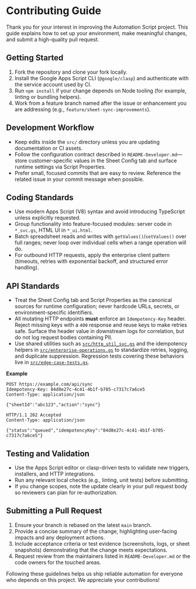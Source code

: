 # Contributing Guide

Thank you for your interest in improving the Automation Script project. This
guide explains how to set up your environment, make meaningful changes, and
submit a high-quality pull request.

## Getting Started

1. Fork the repository and clone your fork locally.
2. Install the Google Apps Script CLI (`@google/clasp`) and authenticate with
   the service account used by CI.
3. Run `npm install` if your change depends on Node tooling (for example,
   linting or bundling helpers).
4. Work from a feature branch named after the issue or enhancement you are
   addressing (e.g., `feature/sheet-sync-improvements`).

## Development Workflow

- Keep edits inside the `src/` directory unless you are updating documentation
  or CI assets.
- Follow the configuration contract described in `README-Developer.md`—store
  customer-specific values in the Sheet Config tab and surface runtime settings
  via Script Properties.
- Prefer small, focused commits that are easy to review. Reference the related
  issue in your commit message when possible.

## Coding Standards

- Use modern Apps Script (V8) syntax and avoid introducing TypeScript unless
  explicitly requested.
- Group functionality into feature-focused modules: server code in `*_svc.gs`,
  HTML UI in `*_ui.html`.
- Batch spreadsheet reads and writes with `getValues()`/`setValues()` over full
  ranges; never loop over individual cells when a range operation will do.
- For outbound HTTP requests, apply the enterprise client pattern (timeouts,
  retries with exponential backoff, and structured error handling).

## API Standards

- Treat the Sheet Config tab and Script Properties as the canonical sources for
  runtime configuration; never hardcode URLs, secrets, or environment-specific
  identifiers.
- All mutating HTTP endpoints **must** enforce an `Idempotency-Key` header.
  Reject missing keys with a `400` response and reuse keys to make retries
  safe. Surface the header value in downstream logs for correlation, but do not
  log request bodies containing PII.
- Use shared utilities such as [`src/http_util_svc.gs`](src/http_util_svc.gs)
  and the idempotency helpers in [`src/enterprise-operations.gs`](src/enterprise-operations.gs)
  to standardize retries, logging, and duplicate suppression. Regression tests
  covering these behaviors live in [`src/edge-case-tests.gs`](src/edge-case-tests.gs).

**Example**

```
POST https://example.com/api/sync
Idempotency-Key: 84d8e27c-4c41-4b1f-b705-c7317c7a6ce5
Content-Type: application/json

{"sheetId":"abc123","action":"sync"}
```

```
HTTP/1.1 202 Accepted
Content-Type: application/json

{"status":"queued","idempotencyKey":"84d8e27c-4c41-4b1f-b705-c7317c7a6ce5"}
```

## Testing and Validation

- Use the Apps Script editor or clasp-driven tests to validate new triggers,
  installers, and HTTP integrations.
- Run any relevant local checks (e.g., linting, unit tests) before submitting.
- If you change scopes, note the update clearly in your pull request body so
  reviewers can plan for re-authorization.

## Submitting a Pull Request

1. Ensure your branch is rebased on the latest `main` branch.
2. Provide a concise summary of the change, highlighting user-facing impacts
   and any deployment actions.
3. Include acceptance criteria or test evidence (screenshots, logs, or sheet
   snapshots) demonstrating that the change meets expectations.
4. Request review from the maintainers listed in `README-Developer.md` or the
   code owners for the touched areas.

Following these guidelines helps us ship reliable automation for everyone who
depends on this project. We appreciate your contributions!
